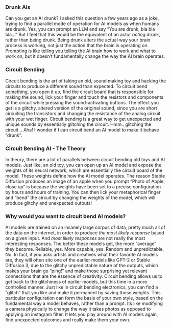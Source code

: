 ### Drunk AIs

Can you get an AI drunk? I asked this question a few years ago as a joke, trying to find a parallel mode of operation for AI models as when humans are drunk. Yes, you can prompt an LLM and say “You are drunk, bla bla bla…” But I feel that this would be the equivalent of an actor *acting* drunk, rather than being drunk. Being drunk alters the actual way your brain process is working, not just the action that the brain is operating on. Prompting is like telling you telling the AI brain how to work and what to work on, but it doesn’t fundamentally change the way the AI brain operates.

### Circuit Bending

Circuit bending is the art of taking an old, sound making toy and hacking the circuits to produce a different sound than expected. To circuit bend something, you open it up, find the circuit board that is responsible for making the sound, lick your finger and touch the resistors and components of the circuit while pressing the sound-activating buttons. The effect you get is a glitchy, altered version of the original sound, since you are short circuiting the transistors and changing the resistance of the analog circuit with your wet finger. Circuit bending is a great way to get unexpected and unique sounds by essentially glitching the circuit. Hmm.. glitching the circuit… Aha! I wonder if I can circuit bend an AI model to make it behave “drunk”.

### Circuit Bending AI - The Theory

In theory, there are a lot of parallels between circuit bending old toys and AI models. Just like, an old toy, you can open up an AI model and expose the weights of its neural network, which are essentially the circuit board of the model. These weights define how the AI model operates. The reason Stable Diffusion produces an image of an apple when you prompt “Photo of Apple, close up” is because the weights have been set to a precise configuration by hours and hours of training. You can then lick your metaphorical finger and “bend” the circuit by changing the weights of the model, which will produce glitchy and unexpected outputs!

### Why would you want to circuit bend AI models?

AI models are trained on an insanely large corpus of data, pretty much all of the data on the internet, in order to produce *the most likely response* based on a given input. And *most likely responses* are not really the most interesting responses. The better these models get, the more “average” they become. Reliable, yes. More capable, yes. Random and unpredictable, No. In fact, if you asks artists and creatives what their favorite AI models are, they will often site one of the earlier models like GPT-2 or Stable Diffusion 3, due to the glitchy unpredictable nature of the outputs, which makes your brain go “ping!” and make those surprising yet relevant connections that are the essence of creativity. Circuit bending allows us to get back to the glitchiness of earlier models, but this time in a more controlled manner. Just like in circuit bending electronics, you can find a “glitch” that you like and make it permanent by saving those weights. This particular configuration can form the basis of your own style, based on the fundamental way a model behaves, rather than a prompt. Its like modifying a camera physically to change the way it takes photos as opposed to applying an instagram filter. It lets you play around with AI models again, find unexpected outcomes and really make them your own.
